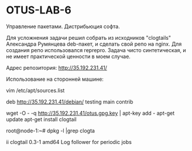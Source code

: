 # OTUS-LAB-6
 Управление пакетами. Дистрибьюция софта.
 
Для усложнения задачи решил собрать из исходников "clogtails" Александра Румянцева deb-пакет, и сделать свой репо на nginx.
Для создания репо использовался reprepro. Задача чисто синтетическая, и не имеет практической ценности в моем случае.

Адрес репозитория: http://35.192.231.41/

Использование на сторонней машине:

vim /etc/apt/sources.list

  deb http://35.192.231.41/debian/ testing main contrib

wget -O - -q http://35.192.231.41/otus.gpg.key | apt-key add -
apt-get update
apt-get install clogtail

root@node-1:~# dpkg -l |grep clogta

ii  clogtail                              0.3-1                             amd64        Log follower for periodic jobs
